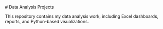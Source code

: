 \# Data Analysis Projects



This repository contains my data analysis work, including Excel dashboards, reports, and Python-based visualizations.

